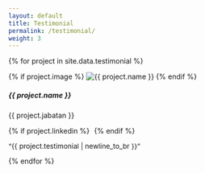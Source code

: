 ```yaml
---
layout: default
title: Testimonial
permalink: /testimonial/
weight: 3
---
```


<div class="card-columns m-3 mt-5">

  {% for project in site.data.testimonial %}
    <div class="wow animated fadeIn" data-wow-delay=".15s">
      <div class="card text-themed project">
        {% if project.image %}
          <img id="{{ project.name | slugify }}-img" class="card-img-top" src="{{ project.image }}" alt="{{ project.name }}" />
        {% endif %}
        <div class="card-body">
          <h5 id="{{ project.name | slugify }}-name" class="card-title">{{ project.name }}</h5>
          <p id="{{ project.name | slugify }}-desc" class="card-text">{{ project.jabatan }}</p>
          <!-- Icon LinkedIn kalau linkedin ada -->
          {% if project.linkedin %}
            <a href="https://www.linkedin.com/in/{{ project.linkedin }}" target="_blank" rel="noopener noreferrer" style="color: #007bb5; margin-right: 5px;">
              <i class="fab fa-linkedin-in"></i>
            </a>
          {% endif %}
          <p id="{{ project.name | slugify }}-testimonial" class="card-text" style="font-size: 0.85rem">&ldquo;{{ project.testimonial | newline_to_br }}&rdquo;</p>
        </div>
      </div>
    </div>
  {% endfor %}

</div>
